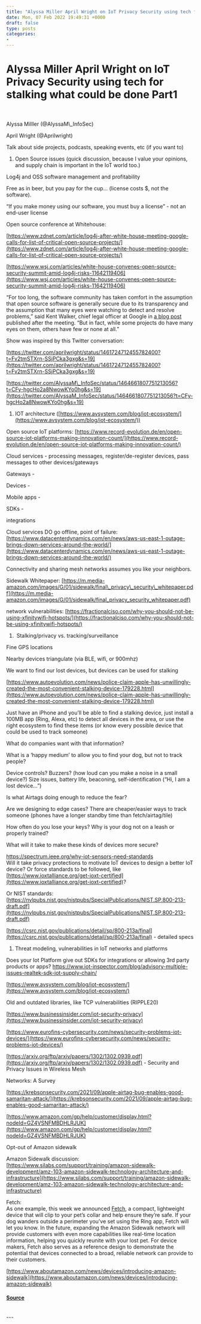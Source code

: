 ```yaml
---
title: "Alyssa Miller April Wright on IoT Privacy Security using tech for stalking what could be done Part1"
date: Mon, 07 Feb 2022 19:49:31 +0000
draft: false
type: posts
categories: 
- 
---
```

# Alyssa Miller April Wright on IoT Privacy Security using tech for stalking what could be done Part1

<br/>

<br/>
Alyssa Milller (@AlyssaM\_InfoSec)

April Wright (@Aprilwright)

Talk about side projects, podcasts, speaking events, etc (if you want to)

  
  
  

1.  Open Source issues (quick discussion, because I value your opinions, and supply chain is important in the IoT world too.)

Log4j and OSS software management and profitability

Free as in beer, but you pay for the cup… (license costs $, not the software). 

“If you make money using our software, you must buy a license” - not an end-user license

Open source conference at Whitehouse:

[https://www.zdnet.com/article/log4j-after-white-house-meeting-google-calls-for-list-of-critical-open-source-projects/](https://www.zdnet.com/article/log4j-after-white-house-meeting-google-calls-for-list-of-critical-open-source-projects/)

[https://www.wsj.com/articles/white-house-convenes-open-source-security-summit-amid-log4j-risks-11642119406](https://www.wsj.com/articles/white-house-convenes-open-source-security-summit-amid-log4j-risks-11642119406)

“For too long, the software community has taken comfort in the assumption that open source software is generally secure due to its transparency and the assumption that many eyes were watching to detect and resolve problems,” said Kent Walker, chief legal officer at Google in [a blog post](https://blog.google/technology/safety-security/making-open-source-software-safer-and-more-secure/) published after the meeting. “But in fact, while some projects do have many eyes on them, others have few or none at all.” 

  
  

Show was inspired by this Twitter conversation:  
  

[https://twitter.com/aprilwright/status/1461724712455782400?t=Fv2tmSTXrn-SSjPCka3gxg&s=19](https://twitter.com/aprilwright/status/1461724712455782400?t=Fv2tmSTXrn-SSjPCka3gxg&s=19)

[https://twitter.com/AlyssaM\_InfoSec/status/1464661807751213056?t=CFy-hgcHo2a8NwowKYo0hg&s=19](https://twitter.com/AlyssaM_InfoSec/status/1464661807751213056?t=CFy-hgcHo2a8NwowKYo0hg&s=19)

1.  IOT architecture ([https://www.avsystem.com/blog/iot-ecosystem/](https://www.avsystem.com/blog/iot-ecosystem/))

Open source IoT platforms: [https://www.record-evolution.de/en/open-source-iot-platforms-making-innovation-count/](https://www.record-evolution.de/en/open-source-iot-platforms-making-innovation-count/)

Cloud services - processing messages, register/de-register devices, pass messages to other devices/gateways

Gateways - 

Devices - 

Mobile apps -

SDKs - 

integrations

Cloud services DO go offline, point of failure:  
[https://www.datacenterdynamics.com/en/news/aws-us-east-1-outage-brings-down-services-around-the-world/](https://www.datacenterdynamics.com/en/news/aws-us-east-1-outage-brings-down-services-around-the-world/)

Connectivity and sharing mesh networks assumes you like your neighbors.

Sidewalk Whitepaper: [https://m.media-amazon.com/images/G/01/sidewalk/final\_privacy\_security\_whitepaper.pdf](https://m.media-amazon.com/images/G/01/sidewalk/final_privacy_security_whitepaper.pdf)

network vulnerabilities: [https://fractionalciso.com/why-you-should-not-be-using-xfinitywifi-hotspots/](https://fractionalciso.com/why-you-should-not-be-using-xfinitywifi-hotspots/)

  
  

1.   Stalking/privacy vs. tracking/surveillance

Fine GPS locations

Nearby devices triangulate (via BLE, wifi, or 900mhz)

We want to find our lost devices, but devices can be used for stalking

[https://www.autoevolution.com/news/police-claim-apple-has-unwillingly-created-the-most-convenient-stalking-device-179228.html](https://www.autoevolution.com/news/police-claim-apple-has-unwillingly-created-the-most-convenient-stalking-device-179228.html)

Just have an iPhone and you’ll be able to find a stalking device, just install a 100MB app (Ring, Alexa, etc) to detect all devices in the area, or use the right ecosystem to find these items (or know every possible device that could be used to track someone)

What do companies want with that information?

What is a ‘happy medium’ to allow you to find your dog, but not to track people?

Device controls? Buzzers? (how loud can you make a noise in a small device?) Size issues, battery life, beaconing, self-identification (“Hi, I am a lost device…”)

Is what Airtags doing enough to reduce the fear?

Are we designing to edge cases? There are cheaper/easier ways to track someone (phones have a longer standby time than fetch/airtag/tile)

How often do you lose your keys? Why is your dog not on a leash or properly trained?

What will it take to make these kinds of devices more secure? 

  
[https://spectrum.ieee.org/why-iot-sensors-need-standards  
](https://spectrum.ieee.org/why-iot-sensors-need-standards)Will it take privacy protections to motivate IoT devices to design a better IoT device? Or force standards to be followed, like [https://www.ioxtalliance.org/get-ioxt-certified](https://www.ioxtalliance.org/get-ioxt-certified)?

Or NIST standards: [https://nvlpubs.nist.gov/nistpubs/SpecialPublications/NIST.SP.800-213-draft.pdf](https://nvlpubs.nist.gov/nistpubs/SpecialPublications/NIST.SP.800-213-draft.pdf)

[https://csrc.nist.gov/publications/detail/sp/800-213a/final](https://csrc.nist.gov/publications/detail/sp/800-213a/final) \- detailed specs

  
  

1.  Threat modeling, vulnerabilities in IoT networks and platforms

Does your Iot Platform give out SDKs for integrations or allowing 3rd party products or apps? https://www.iot-inspector.com/blog/advisory-multiple-issues-realtek-sdk-iot-supply-chain/

[https://www.avsystem.com/blog/iot-ecosystem/](https://www.avsystem.com/blog/iot-ecosystem/)

Old and outdated libraries, like TCP vulnerabilities (RIPPLE20)

[https://www.businessinsider.com/iot-security-privacy](https://www.businessinsider.com/iot-security-privacy)

[https://www.eurofins-cybersecurity.com/news/security-problems-iot-devices/](https://www.eurofins-cybersecurity.com/news/security-problems-iot-devices/)

  
  

[https://arxiv.org/ftp/arxiv/papers/1302/1302.0939.pdf](https://arxiv.org/ftp/arxiv/papers/1302/1302.0939.pdf) \- Security and Privacy Issues in Wireless Mesh

Networks: A Survey

[https://krebsonsecurity.com/2021/09/apple-airtag-bug-enables-good-samaritan-attack/](https://krebsonsecurity.com/2021/09/apple-airtag-bug-enables-good-samaritan-attack/)

[https://www.amazon.com/gp/help/customer/display.html?nodeId=GZ4VSNFMBDHLRJUK](https://www.amazon.com/gp/help/customer/display.html?nodeId=GZ4VSNFMBDHLRJUK)

Opt-out of Amazon sidewalk

  
  
  
  
  

Amazon Sidewalk discussion: [https://www.silabs.com/support/training/amazon-sidewalk-development/amz-103-amazon-sidewalk-technology-architecture-and-infrastructure](https://www.silabs.com/support/training/amazon-sidewalk-development/amz-103-amazon-sidewalk-technology-architecture-and-infrastructure)

Fetch:  
As one example, this week we announced [Fetch](https://shop.ring.com/pages/announcements), a compact, lightweight device that will clip to your pet’s collar and help ensure they’re safe. If your dog wanders outside a perimeter you’ve set using the Ring app, Fetch will let you know. In the future, expanding the Amazon Sidewalk network will provide customers with even more capabilities like real-time location information, helping you quickly reunite with your lost pet. For device makers, Fetch also serves as a reference design to demonstrate the potential that devices connected to a broad, reliable network can provide to their customers.

[https://www.aboutamazon.com/news/devices/introducing-amazon-sidewalk](https://www.aboutamazon.com/news/devices/introducing-amazon-sidewalk)

#### [Source](http://brakeingsecurity.com/iot-privacy-and-security-using-tech-for-stalking-what-could-be-done-part1)

<br/>
---
